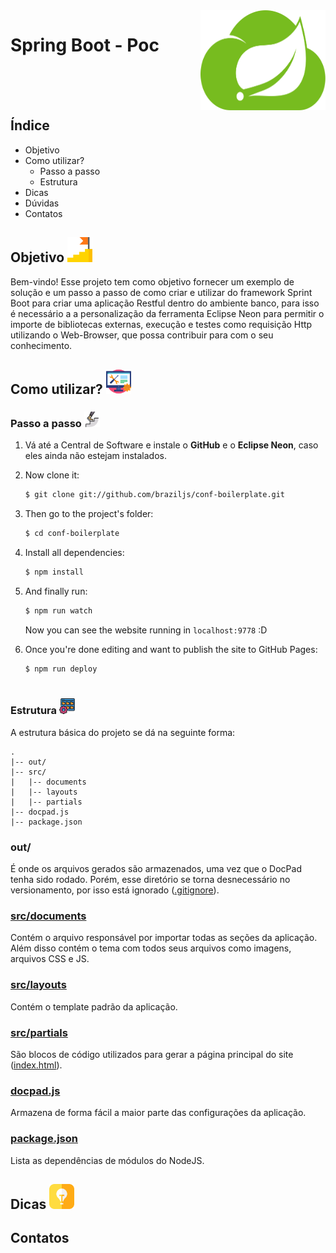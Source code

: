 <img src="./Asserts_Readme/spring.svg" align="right"  width="200" height="160" />

# Spring Boot - Poc
<br/><br/><br/>

## Índice
* Objetivo
* Como utilizar?
    - Passo a passo
    - Estrutura
* Dicas
* Dúvidas
* Contatos

## Objetivo <img src="./Asserts_Readme/goal.png" width="40" height="40" />
Bem-vindo! Esse projeto tem como objetivo fornecer um exemplo de solução e um passo a passo de como criar e utilizar do framework Sprint Boot para criar uma aplicação Restful dentro do ambiente banco, para isso é necessário a a personalização da ferramenta Eclipse Neon para permitir o importe de bibliotecas externas, execução e testes como requisição Http utilizando o Web-Browser, que possa contribuir para com o seu conhecimento.


## Como utilizar? <img src="./Asserts_Readme/technical-support.png" width="40" height="40" />

### Passo a passo <img src="./Asserts_Readme/step.png" width="25" height="25" />

1. Vá até a Central de Software e instale o **GitHub** e o **Eclipse Neon**, caso eles ainda não estejam instalados.

2. Now clone it:

    ```sh
    $ git clone git://github.com/braziljs/conf-boilerplate.git
    ```

3. Then go to the project's folder:

    ```sh
    $ cd conf-boilerplate
    ```

4. Install all dependencies:

    ```sh
    $ npm install
    ```

5. And finally run:

    ```sh
    $ npm run watch
    ```
   Now you can see the website running in `localhost:9778` :D

6. Once you're done editing and want to publish the site to GitHub Pages:

    ```sh
    $ npm run deploy



### Estrutura <img src="./Asserts_Readme/folder-management.png" width="25" height="25" />

A estrutura básica do projeto se dá na seguinte forma:
```
.
|-- out/
|-- src/
|   |-- documents
|   |-- layouts
|   |-- partials
|-- docpad.js
|-- package.json
```

### out/

É onde os arquivos gerados são armazenados, uma vez que o DocPad tenha sido rodado. Porém, esse diretório se torna desnecessário no versionamento, por isso está ignorado ([.gitignore](https://github.com/braziljs/conf-boilerplate/blob/master/.gitignore)).

### [src/documents](https://github.com/braziljs/conf-boilerplate/blob/master/src/documents)

Contém o arquivo responsável por importar todas as seções da aplicação. Além disso contém o tema com todos seus arquivos como imagens, arquivos CSS e JS.

### [src/layouts](https://github.com/braziljs/conf-boilerplate/tree/master/src/layouts)

Contém o template padrão da aplicação.

### [src/partials](https://github.com/braziljs/conf-boilerplate/tree/master/src/partials)

São blocos de código utilizados para gerar a página principal do site ([index.html](https://github.com/braziljs/conf-boilerplate/blob/master/src/documents/index.html.eco)).

### [docpad.js](https://github.com/braziljs/conf-boilerplate/blob/master/docpad.js)

Armazena de forma fácil a maior parte das configurações da aplicação.

### [package.json](https://github.com/braziljs/conf-boilerplate/blob/master/package.json)

Lista as dependências de módulos do NodeJS.



## Dicas <img src="./Asserts_Readme/tips.png" width="40" height="40" />

## Contatos